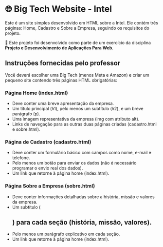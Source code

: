 # 🌐 Big Tech Website - Intel

Este é um site simples desenvolvido em HTML sobre a Intel. Ele contém três páginas: Home, Cadastro e Sobre a Empresa, seguindo os requisitos do projeto.

📌 Este projeto foi desenvolvido como parte de um exercício da disciplina **Projeto e Desenvolvimento de Aplicações Para Web**.

## Instruções fornecidas pelo professor

Você deverá escolher uma Big Tech (menos Meta e Amazon) e criar um pequeno site contendo três páginas HTML obrigatórias:

### Página Home (index.html)
- Deve conter uma breve apresentação da empresa.
- Um título principal (h1), pelo menos um subtítulo (h2), e um breve parágrafo (p).
- Uma imagem representativa da empresa (img com atributo alt).
- Links de navegação para as outras duas páginas criadas (cadastro.html e sobre.html).

### Página de Cadastro (cadastro.html)
- Deve conter um formulário básico com campos como nome, e-mail e telefone.
- Pelo menos um botão para enviar os dados (não é necessário programar o envio real dos dados).
- Um link que retorne à página home (index.html).

### Página Sobre a Empresa (sobre.html)
- Deve conter informações detalhadas sobre a história, missão e valores da empresa.
- Um subtítulo (<h2>) para cada seção (história, missão, valores).
- Pelo menos um parágrafo explicativo em cada seção.
- Um link que retorne à página home (index.html).
